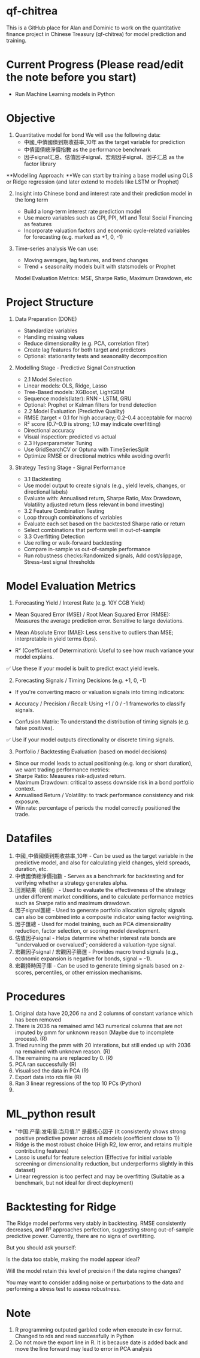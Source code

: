 # qf-chitrea
This is a GitHub place for Alan and Dominic to work on the quantitative finance project in Chinese Treasury (qf-chitrea) for model prediction and training. 

# Current Progress (Please read/edit the note before you start)
- Run Machine Learning models in Python

# Objective
1. Quantitative model for bond
   We will use the following data: 
   - 中國_中債國債到期收益率_10年 as the target variable for prediction
   - 中債國債總淨價指數 as the performance benchmark
   - 因子signal汇总、估值因子signal、宏观因子signal、因子汇总 as the factor library
  
**Modelling Approach:
**We can start by training a base model using OLS or Ridge regression (and later extend to models like LSTM or Prophet) 

2. Insight into Chinese bond and interest rate and their prediction model in the long term
   - Build a long-term interest rate prediction model
   - Use macro variables such as CPI, PPI, M1 and Total Social Financing as features
   - Incorporate valuation factors and economic cycle-related variables for forecasting (e.g. marked as +1, 0, -1)

3. Time-series analysis
   We can use:
   - Moving averages, lag features, and trend changes
   - Trend + seasonality models built with statsmodels or Prophet
  
   Model Evaluation Metrics:
   MSE, Sharpe Ratio, Maximum Drawdown, etc

# Project Structure
1. Data Preparation (DONE)
   - Standardize variables
   - Handling missing values
   - Reduce dimensionality (e.g. PCA, correlation filter)
   - Create lag features for both target and predictors
   - Optional: stationarity tests and seasonality decomposition
2. Modelling Stage - Predictive Signal Construction
   - 2.1 Model Selection
   - Linear models: OLS, Ridge, Lasso
   - Tree-Based models: XGBoost, LightGBM
   - Sequence models(later): RNN - LSTM, GRU
   - Optional: Prophet or Kalman filters for trend detection
   - 2.2 Model Evaluation (Predictive Quality)
   - RMSE (target < 0.1 for high accuracy; 0.2–0.4 acceptable for macro)
   - R² score (0.7–0.9 is strong; 1.0 may indicate overfitting)
   - Directional accuracy
   - Visual inspection: predicted vs actual
   - 2.3 Hyperparameter Tuning
   - Use GridSearchCV or Optuna with TimeSeriesSplit
   - Optimize RMSE or directional metrics while avoiding overfit
     
3. Strategy Testing Stage - Signal Performance
   - 3.1 Backtesting
   - Use model output to create signals (e.g., yield levels, changes, or directional labels)
   - Evaluate with: Annualised return, Sharpe Ratio, Max Drawdown, Volatility adjusted return (less relevant in bond investing)
   - 3.2 Feature Combination Testing
   - Loop through combinations of variables
   - Evaluate each set based on the backtested Sharpe ratio or return
   - Select combinations that perform well in out-of-sample
   - 3.3 Overfitting Detection
   - Use rolling or walk-forward backtesting
   - Compare in-sample vs out-of-sample performance
   - Run robustness checks:Randomized signals, Add cost/slippage, Stress-test signal thresholds
  

# Model Evaluation Metrics
 1. Forecasting Yield / Interest Rate (e.g. 10Y CGB Yield)

- Mean Squared Error (MSE) / Root Mean Squared Error (RMSE): Measures the average prediction error. Sensitive to large deviations.

- Mean Absolute Error (MAE): Less sensitive to outliers than MSE; interpretable in yield terms (bps).

- R² (Coefficient of Determination): Useful to see how much variance your model explains.

✅ Use these if your model is built to predict exact yield levels.

2. Forecasting Signals / Timing Decisions (e.g. +1, 0, -1)
- If you're converting macro or valuation signals into timing indicators:

- Accuracy / Precision / Recall: Using +1 / 0 / -1 frameworks to classify signals.

- Confusion Matrix: To understand the distribution of timing signals (e.g. false positives).

✅ Use if your model outputs directionality or discrete timing signals.

3. Portfolio / Backtesting Evaluation (based on model decisions)
- Since our model leads to actual positioning (e.g. long or short duration), we want trading performance metrics:
- Sharpe Ratio: Measures risk-adjusted return. 
- Maximum Drawdown: critical to assess downside risk in a bond portfolio context.
- Annualised Return / Volatility: to track performance consistency and risk exposure.
- Win rate: percentage of periods the model correctly positioned the trade.

# Datafiles
1. 中國_中債國債到期收益率_10年 - Can be used as the target variable in the predictive model, and also for calculating yield changes, yield spreads, duration, etc.
2. 中債國債總淨價指數 - Serves as a benchmark for backtesting and for verifying whether a strategy generates alpha.
3. 回測結果（兩個） - Used to evaluate the effectiveness of the strategy under different market conditions, and to calculate performance metrics such as Sharpe ratio and maximum drawdown.
4. 因子signal匯總 - Used to generate portfolio allocation signals; signals can also be combined into a composite indicator using factor weighting.
5. 因子匯總 - Used for model training, such as PCA dimensionality reduction, factor selection, or scoring model development.
6. 估值因子signal - Helps determine whether interest rate bonds are “undervalued or overvalued”; considered a valuation-type signal.
7. 宏觀因子signal / 宏觀因子篩選 - Provides macro trend signals (e.g., economic expansion is negative for bonds, signal = -1).
8. 宏觀择時因子庫 - Can be used to generate timing signals based on z-scores, percentiles, or other emission mechanisms.


# Procedures
1. Original data have 20,206 na and 2 columns of  constant variance which has been removed
2. There is 2036 na remained amd 143 numerical columns that are not imputed by pmm for unknown reason (Maybe due to incomplete process). (R)
4. Tried running the pmm with 20 interations, but still ended up with 2036 na remained with unknown reason. (R)
5. The remaining na are replaced by 0. (R) 
6. PCA ran successfully (R)
7. Visualised the data in PCA (R)
8. Export data into rds file (R)
9. Ran 3 linear regressions of the top 10 PCs (Python)
10. 

# ML_python result
- "中国:产量:发电量:当月值.1" 是最核心因子 (It consistently shows strong positive predictive power across all models (coefficient close to 1))
- Ridge is the most robust choice (High R2, low error, and retains multiple contributing features)
- Lasso is useful for feature selection (Effective for initial variable screening or dimensionality reduction, but underperforms slightly in this dataset)
- Linear regression is too perfect and may be overfitting (Suitable as a benchmark, but not ideal for direct deployment)

# Backtesting for Ridge
The Ridge model performs very stably in backtesting. RMSE consistently decreases, and R² approaches perfection, suggesting strong out-of-sample predictive power. Currently, there are no signs of overfitting.

But you should ask yourself:

Is the data too stable, making the model appear ideal?

Will the model retain this level of precision if the data regime changes?

You may want to consider adding noise or perturbations to the data and performing a stress test to assess robustness.

# Note
1. R programming outputed garbled code when execute in csv format. Changed to rds and read successfully in Python
2. Do not move the export line in R. It is because date is added back and move the line forward may lead to error in PCA analysis
